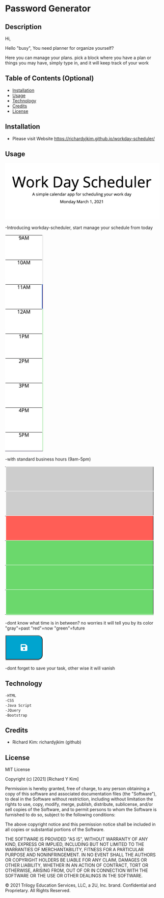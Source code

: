# Password Generator

## Description 

Hi, 

Hello "busy", You need planner for organize yourself?

Here you can manage your plans.
pick a block where you have a plan or things you may have,
simply type in, and it will keep track of your work

## Table of Contents (Optional)


* [Installation](#installation)
* [Usage](#usage)
* [Technology](#technology)
* [Credits](#credits)
* [License](#license)


## Installation

- Please visit Website https://richardyjkim.github.io/workday-scheduler/


## Usage 


![alt text](./screenshot/ss1.png)

-Introducing workday-scheduler, 
start manage your schedule from today

![alt text](./screenshot/ss2.png)

-with standard business hours (9am-5pm)

![alt text](./screenshot/ss3.png)

-dont know what time is in between?
no worries it will tell you by its color
"gray"=past
"red"=now
"green"=future

![alt text](./screenshot/ss4.png)

-dont forget to save your task, other wise it will vanish


## Technology
    -HTML
    -CSS
    -Java Script
    -JQuery
    -Bootstrap

## Credits

 - Richard Kim: richardyjkim (github)


## License

MIT License

Copyright (c) [2021] [Richard Y Kim]

Permission is hereby granted, free of charge, to any person obtaining a copy
of this software and associated documentation files (the "Software"), to deal
in the Software without restriction, including without limitation the rights
to use, copy, modify, merge, publish, distribute, sublicense, and/or sell
copies of the Software, and to permit persons to whom the Software is
furnished to do so, subject to the following conditions:

The above copyright notice and this permission notice shall be included in all
copies or substantial portions of the Software.

THE SOFTWARE IS PROVIDED "AS IS", WITHOUT WARRANTY OF ANY KIND, EXPRESS OR
IMPLIED, INCLUDING BUT NOT LIMITED TO THE WARRANTIES OF MERCHANTABILITY,
FITNESS FOR A PARTICULAR PURPOSE AND NONINFRINGEMENT. IN NO EVENT SHALL THE
AUTHORS OR COPYRIGHT HOLDERS BE LIABLE FOR ANY CLAIM, DAMAGES OR OTHER
LIABILITY, WHETHER IN AN ACTION OF CONTRACT, TORT OR OTHERWISE, ARISING FROM,
OUT OF OR IN CONNECTION WITH THE SOFTWARE OR THE USE OR OTHER DEALINGS IN THE
SOFTWARE.

© 2021 Trilogy Education Services, LLC, a 2U, Inc. brand. Confidential and Proprietary. All Rights Reserved.
